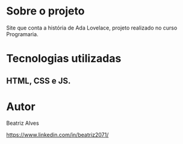 #  Sobre o projeto


Site que conta a história de Ada Lovelace, projeto realizado no curso Programaria. 

  
#  Tecnologias utilizadas

## HTML, CSS e JS. 


#  Autor

  

Beatriz Alves

  

https://www.linkedin.com/in/beatriz2071/
